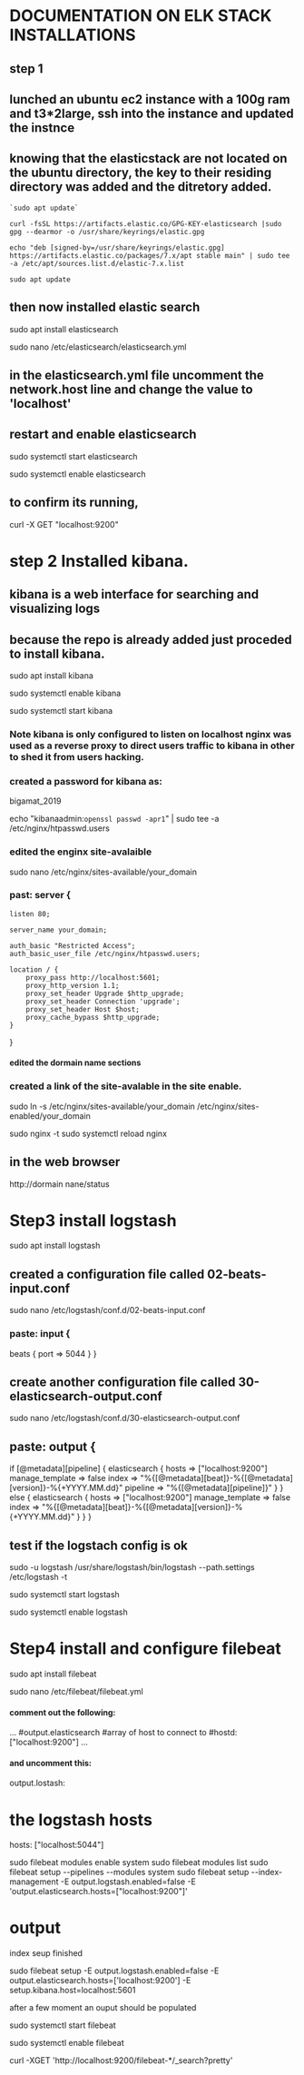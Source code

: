 # DOCUMENTATION ON ELK STACK INSTALLATIONS

## step 1 

## lunched an ubuntu ec2 instance with a 100g ram and t3*2large, ssh into the instance and updated the instnce 

## knowing that the elasticstack are not located on the ubuntu directory, the key to their residing directory was added and the ditretory added.

    `sudo apt update`

`curl -fsSL https://artifacts.elastic.co/GPG-KEY-elasticsearch |sudo gpg --dearmor -o /usr/share/keyrings/elastic.gpg`

`echo "deb [signed-by=/usr/share/keyrings/elastic.gpg] https://artifacts.elastic.co/packages/7.x/apt stable main" | sudo tee -a /etc/apt/sources.list.d/elastic-7.x.list`

`sudo apt update`

## then now installed elastic search

sudo apt install elasticsearch

sudo nano /etc/elasticsearch/elasticsearch.yml

## in the elasticsearch.yml file uncomment the network.host line and change the value to 'localhost'

## restart and enable elasticsearch

sudo systemctl start elasticsearch

sudo systemctl enable elasticsearch

## to confirm its running, 

curl -X GET "localhost:9200"


# step 2 Installed kibana.
## kibana is a web interface for searching and visualizing logs
## because the repo is already added just proceded to install kibana.

sudo apt install kibana

sudo systemctl enable kibana

sudo systemctl start kibana

### Note kibana is only configured to listen on localhost nginx was used as a reverse proxy to direct users traffic to kibana in other to shed it from users hacking.

### created a password for kibana as:
 bigamat_2019

 echo "kibanaadmin:`openssl passwd -apr1`" | sudo tee -a /etc/nginx/htpasswd.users

 ### edited the enginx site-avalaible

 sudo nano /etc/nginx/sites-available/your_domain

 ### past:       server {
    listen 80;

    server_name your_domain;

    auth_basic "Restricted Access";
    auth_basic_user_file /etc/nginx/htpasswd.users;

    location / {
        proxy_pass http://localhost:5601;
        proxy_http_version 1.1;
        proxy_set_header Upgrade $http_upgrade;
        proxy_set_header Connection 'upgrade';
        proxy_set_header Host $host;
        proxy_cache_bypass $http_upgrade;
    }
}
#### edited the dormain name sections

### created a link of the site-avalable in the site enable.

sudo ln -s /etc/nginx/sites-available/your_domain /etc/nginx/sites-enabled/your_domain

sudo nginx -t
sudo systemctl reload nginx

## in the web browser 
http://dormain nane/status


# Step3 install logstash

sudo apt install logstash

## created a configuration file called 02-beats-input.conf

sudo nano /etc/logstash/conf.d/02-beats-input.conf

### paste: input {
  beats {
    port => 5044
  }
}

## create another configuration file called 30-elasticsearch-output.conf

sudo nano /etc/logstash/conf.d/30-elasticsearch-output.conf

## paste:          output {
  if [@metadata][pipeline] {
	elasticsearch {
  	hosts => ["localhost:9200"]
  	manage_template => false
  	index => "%{[@metadata][beat]}-%{[@metadata][version]}-%{+YYYY.MM.dd}"
  	pipeline => "%{[@metadata][pipeline]}"
	}
  } else {
	elasticsearch {
  	hosts => ["localhost:9200"]
  	manage_template => false
  	index => "%{[@metadata][beat]}-%{[@metadata][version]}-%{+YYYY.MM.dd}"
	}
  }
}

## test if the logstach config is ok

sudo -u logstash /usr/share/logstash/bin/logstash --path.settings /etc/logstash -t

sudo systemctl start logstash

sudo systemctl enable logstash

# Step4 install and configure filebeat

sudo apt install filebeat

sudo nano /etc/filebeat/filebeat.yml

#### comment out the following:

...
#output.elasticsearch
 #array of host to connect to 
  #hostd: ["localhost:9200"]
...
#### and uncomment this:
output.lostash:
  # the logstash hosts
  hosts: ["localhost:5044"]

sudo filebeat modules enable system
sudo filebeat modules list
sudo filebeat setup --pipelines --modules system
sudo filebeat setup --index-management -E output.logstash.enabled=false -E 'output.elasticsearch.hosts=["localhost:9200"]'

# output
index seup finished 


sudo filebeat setup -E output.logstash.enabled=false -E output.elasticsearch.hosts=['localhost:9200'] -E setup.kibana.host=localhost:5601

after a few moment an ouput should be populated


sudo systemctl start filebeat

sudo systemctl enable filebeat


curl -XGET 'http://localhost:9200/filebeat-*/_search?pretty'